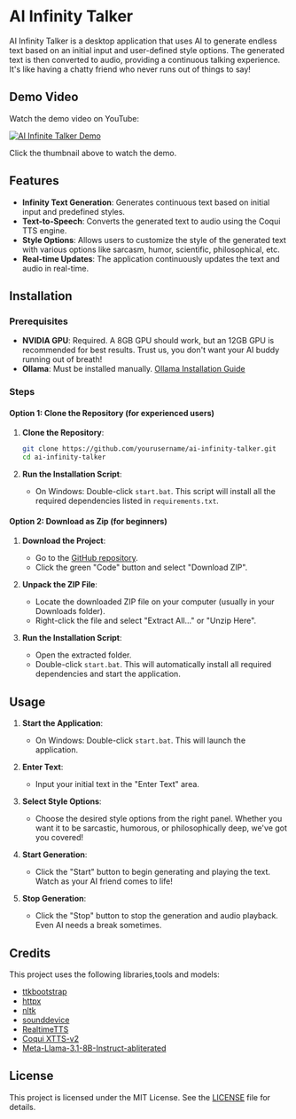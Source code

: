 # AI Infinity Talker

AI Infinity Talker is a desktop application that uses AI to generate endless text based on an initial input and user-defined style options. The generated text is then converted to audio, providing a continuous talking experience. It's like having a chatty friend who never runs out of things to say!

## Demo Video

Watch the demo video on YouTube:

[![AI Infinite Talker Demo](https://img.youtube.com/vi/EmUcYtgWkIY/hqdefault.jpg)](https://youtu.be/EmUcYtgWkIY)

Click the thumbnail above to watch the demo.

## Features

- **Infinity Text Generation**: Generates continuous text based on initial input and predefined styles.
- **Text-to-Speech**: Converts the generated text to audio using the Coqui TTS engine.
- **Style Options**: Allows users to customize the style of the generated text with various options like sarcasm, humor, scientific, philosophical, etc.
- **Real-time Updates**: The application continuously updates the text and audio in real-time.

## Installation

### Prerequisites

- **NVIDIA GPU**: Required. A 8GB GPU should work, but an 12GB GPU is recommended for best results. Trust us, you don't want your AI buddy running out of breath!
- **Ollama**: Must be installed manually. [Ollama Installation Guide](https://www.ollama.ai/docs/installation)

### Steps

#### Option 1: Clone the Repository (for experienced users)

1. **Clone the Repository**:
    ```bash
    git clone https://github.com/yourusername/ai-infinity-talker.git
    cd ai-infinity-talker
    ```

2. **Run the Installation Script**:
    - On Windows:
        Double-click `start.bat`. This script will install all the required dependencies listed in `requirements.txt`.

#### Option 2: Download as Zip (for beginners)

1. **Download the Project**:
    - Go to the [GitHub repository](https://github.com/yourusername/ai-infinity-talker).
    - Click the green "Code" button and select "Download ZIP".

2. **Unpack the ZIP File**:
    - Locate the downloaded ZIP file on your computer (usually in your Downloads folder).
    - Right-click the file and select "Extract All..." or "Unzip Here".

3. **Run the Installation Script**:
    - Open the extracted folder.
    - Double-click `start.bat`. This will automatically install all required dependencies and start the application.

## Usage

1. **Start the Application**:
    - On Windows:
        Double-click `start.bat`. This will launch the application.

2. **Enter Text**:
    - Input your initial text in the "Enter Text" area.

3. **Select Style Options**:
    - Choose the desired style options from the right panel. Whether you want it to be sarcastic, humorous, or philosophically deep, we've got you covered!

4. **Start Generation**:
    - Click the "Start" button to begin generating and playing the text. Watch as your AI friend comes to life!

5. **Stop Generation**:
    - Click the "Stop" button to stop the generation and audio playback. Even AI needs a break sometimes.

## Credits

This project uses the following libraries,tools and models:

- [ttkbootstrap](https://github.com/israel-dryer/ttkbootstrap)
- [httpx](https://www.python-httpx.org/)
- [nltk](https://www.nltk.org/)
- [sounddevice](https://python-sounddevice.readthedocs.io/)
- [RealtimeTTS](https://github.com/KoljaB/RealtimeTTS)
- [Coqui XTTS-v2](https://huggingface.co/coqui/XTTS-v2)
- [Meta-Llama-3.1-8B-Instruct-abliterated](https://huggingface.co/mlabonne/Meta-Llama-3.1-8B-Instruct-abliterated)

## License

This project is licensed under the MIT License. See the [LICENSE](LICENSE) file for details.

